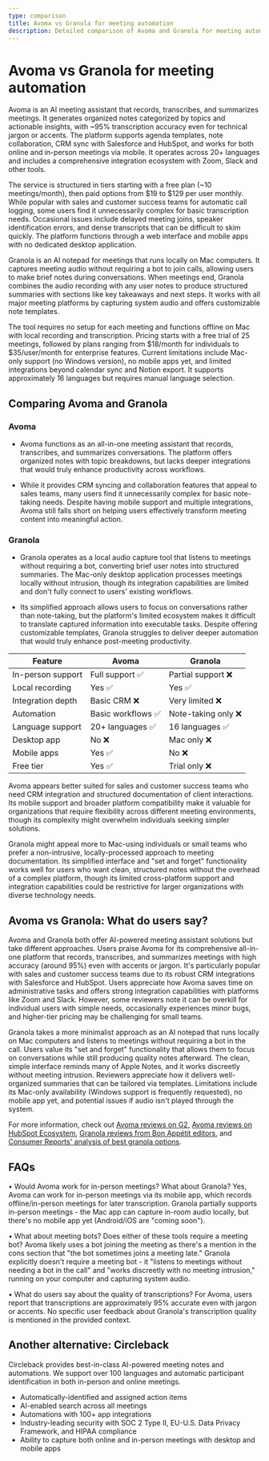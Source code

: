 ```yaml
---
type: comparison
title: Avoma vs Granola for meeting automation
description: Detailed comparison of Avoma and Granola for meeting automation, including features, pricing, user reviews, and limitations. Avoma offers comprehensive meeting recording and CRM integration while Granola provides a lightweight, Mac-only solution with local processing.
---
```


# Avoma vs Granola for meeting automation

Avoma is an AI meeting assistant that records, transcribes, and summarizes meetings. It generates organized notes categorized by topics and actionable insights, with ~95% transcription accuracy even for technical jargon or accents. The platform supports agenda templates, note collaboration, CRM sync with Salesforce and HubSpot, and works for both online and in-person meetings via mobile. It operates across 20+ languages and includes a comprehensive integration ecosystem with Zoom, Slack and other tools.

The service is structured in tiers starting with a free plan (~10 meetings/month), then paid options from $19 to $129 per user monthly. While popular with sales and customer success teams for automatic call logging, some users find it unnecessarily complex for basic transcription needs. Occasional issues include delayed meeting joins, speaker identification errors, and dense transcripts that can be difficult to skim quickly. The platform functions through a web interface and mobile apps with no dedicated desktop application.

Granola is an AI notepad for meetings that runs locally on Mac computers. It captures meeting audio without requiring a bot to join calls, allowing users to make brief notes during conversations. When meetings end, Granola combines the audio recording with any user notes to produce structured summaries with sections like key takeaways and next steps. It works with all major meeting platforms by capturing system audio and offers customizable note templates.

The tool requires no setup for each meeting and functions offline on Mac with local recording and transcription. Pricing starts with a free trial of 25 meetings, followed by plans ranging from $18/month for individuals to $35/user/month for enterprise features. Current limitations include Mac-only support (no Windows version), no mobile apps yet, and limited integrations beyond calendar sync and Notion export. It supports approximately 16 languages but requires manual language selection.

## Comparing Avoma and Granola

### Avoma

* Avoma functions as an all-in-one meeting assistant that records, transcribes, and summarizes conversations. The platform offers organized notes with topic breakdowns, but lacks deeper integrations that would truly enhance productivity across workflows.

* While it provides CRM syncing and collaboration features that appeal to sales teams, many users find it unnecessarily complex for basic note-taking needs. Despite having mobile support and multiple integrations, Avoma still falls short on helping users effectively transform meeting content into meaningful action.

### Granola

* Granola operates as a local audio capture tool that listens to meetings without requiring a bot, converting brief user notes into structured summaries. The Mac-only desktop application processes meetings locally without intrusion, though its integration capabilities are limited and don't fully connect to users' existing workflows.

* Its simplified approach allows users to focus on conversations rather than note-taking, but the platform's limited ecosystem makes it difficult to translate captured information into executable tasks. Despite offering customizable templates, Granola struggles to deliver deeper automation that would truly enhance post-meeting productivity.

| Feature | Avoma | Granola |
|---------|-------|---------|
| In-person support | Full support ✅ | Partial support ❌ |
| Local recording | Yes ✅ | Yes ✅ |
| Integration depth | Basic CRM ❌ | Very limited ❌ |
| Automation | Basic workflows ✅ | Note-taking only ❌ |
| Language support | 20+ languages ✅ | 16 languages ✅ |
| Desktop app | No ❌ | Mac only ❌ |
| Mobile apps | Yes ✅ | No ❌ |
| Free tier | Yes ✅ | Trial only ❌ |

Avoma appears better suited for sales and customer success teams who need CRM integration and structured documentation of client interactions. Its mobile support and broader platform compatibility make it valuable for organizations that require flexibility across different meeting environments, though its complexity might overwhelm individuals seeking simpler solutions.

Granola might appeal more to Mac-using individuals or small teams who prefer a non-intrusive, locally-processed approach to meeting documentation. Its simplified interface and "set and forget" functionality works well for users who want clean, structured notes without the overhead of a complex platform, though its limited cross-platform support and integration capabilities could be restrictive for larger organizations with diverse technology needs.

## Avoma vs Granola: What do users say?

Avoma and Granola both offer AI-powered meeting assistant solutions but take different approaches. Users praise Avoma for its comprehensive all-in-one platform that records, transcribes, and summarizes meetings with high accuracy (around 95%) even with accents or jargon. It's particularly popular with sales and customer success teams due to its robust CRM integrations with Salesforce and HubSpot. Users appreciate how Avoma saves time on administrative tasks and offers strong integration capabilities with platforms like Zoom and Slack. However, some reviewers note it can be overkill for individual users with simple needs, occasionally experiences minor bugs, and higher-tier pricing may be challenging for small teams.

Granola takes a more minimalist approach as an AI notepad that runs locally on Mac computers and listens to meetings without requiring a bot in the call. Users value its "set and forget" functionality that allows them to focus on conversations while still producing quality notes afterward. The clean, simple interface reminds many of Apple Notes, and it works discreetly without meeting intrusion. Reviewers appreciate how it delivers well-organized summaries that can be tailored via templates. Limitations include its Mac-only availability (Windows support is frequently requested), no mobile app yet, and potential issues if audio isn't played through the system.

For more information, check out [Avoma reviews on G2](https://www.g2.com/products/avoma/reviews), [Avoma reviews on HubSpot Ecosystem](https://ecosystem.hubspot.com/marketplace/apps/avoma/reviews), [Granola reviews from Bon Appétit editors](https://www.bonappetit.com/story/editors-best-granola-brands), and [Consumer Reports' analysis of best granola options](https://www.consumerreports.org/health/cereals/great-tasting-granolas-without-all-the-fat-sugar-calories-a1188431093/).

## FAQs 
• Would Avoma work for in-person meetings? What about Granola?
Yes, Avoma can work for in-person meetings via its mobile app, which records offline/in-person meetings for later transcription. Granola partially supports in-person meetings - the Mac app can capture in-room audio locally, but there's no mobile app yet (Android/iOS are "coming soon").

• What about meeting bots? Does either of these tools require a meeting bot?
Avoma likely uses a bot joining the meeting as there's a mention in the cons section that "the bot sometimes joins a meeting late." Granola explicitly doesn't require a meeting bot - it "listens to meetings without needing a bot in the call" and "works discreetly with no meeting intrusion," running on your computer and capturing system audio.

• What do users say about the quality of transcriptions?
For Avoma, users report that transcriptions are approximately 95% accurate even with jargon or accents. No specific user feedback about Granola's transcription quality is mentioned in the provided context.

## Another alternative: Circleback
Circleback provides best-in-class AI-powered meeting notes and automations. We support over 100 languages and automatic participant identification in both in-person and online meetings.
* Automatically-identified and assigned action items
* AI-enabled search across all meetings
* Automations with 100+ app integrations
* Industry-leading security with SOC 2 Type II, EU-U.S. Data Privacy Framework, and HIPAA compliance
* Ability to capture both online and in-person meetings with desktop and mobile apps